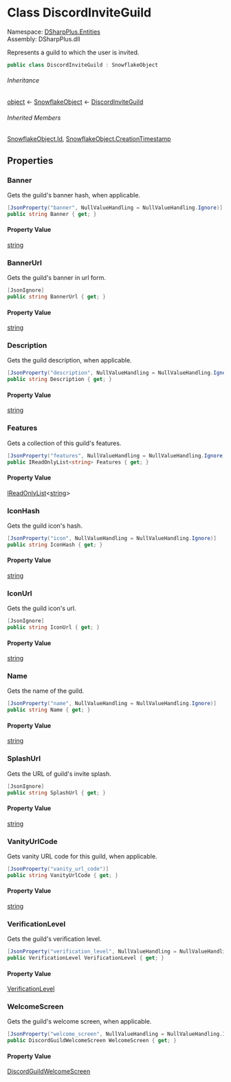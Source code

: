 # Class DiscordInviteGuild

Namespace: [DSharpPlus.Entities](DSharpPlus.Entities.md)  
Assembly: DSharpPlus.dll

Represents a guild to which the user is invited.

```csharp
public class DiscordInviteGuild : SnowflakeObject
```

###### Inheritance

[object](https://learn.microsoft.com/dotnet/api/system.object) ← 
[SnowflakeObject](DSharpPlus.Entities.SnowflakeObject.md) ← 
[DiscordInviteGuild](DSharpPlus.Entities.DiscordInviteGuild.md)

###### Inherited Members

[SnowflakeObject.Id](DSharpPlus.Entities.SnowflakeObject.md\#DSharpPlus\_Entities\_SnowflakeObject\_Id), 
[SnowflakeObject.CreationTimestamp](DSharpPlus.Entities.SnowflakeObject.md\#DSharpPlus\_Entities\_SnowflakeObject\_CreationTimestamp)

## Properties

### <a id="DSharpPlus_Entities_DiscordInviteGuild_Banner"></a>Banner

Gets the guild's banner hash, when applicable.

```csharp
[JsonProperty("banner", NullValueHandling = NullValueHandling.Ignore)]
public string Banner { get; }
```

#### Property Value

[string](https://learn.microsoft.com/dotnet/api/system.string)

### <a id="DSharpPlus_Entities_DiscordInviteGuild_BannerUrl"></a>BannerUrl

Gets the guild's banner in url form.

```csharp
[JsonIgnore]
public string BannerUrl { get; }
```

#### Property Value

[string](https://learn.microsoft.com/dotnet/api/system.string)

### <a id="DSharpPlus_Entities_DiscordInviteGuild_Description"></a>Description

Gets the guild description, when applicable.

```csharp
[JsonProperty("description", NullValueHandling = NullValueHandling.Ignore)]
public string Description { get; }
```

#### Property Value

[string](https://learn.microsoft.com/dotnet/api/system.string)

### <a id="DSharpPlus_Entities_DiscordInviteGuild_Features"></a>Features

Gets a collection of this guild's features.

```csharp
[JsonProperty("features", NullValueHandling = NullValueHandling.Ignore)]
public IReadOnlyList<string> Features { get; }
```

#### Property Value

[IReadOnlyList](https://learn.microsoft.com/dotnet/api/system.collections.generic.ireadonlylist\-1)<[string](https://learn.microsoft.com/dotnet/api/system.string)\>

### <a id="DSharpPlus_Entities_DiscordInviteGuild_IconHash"></a>IconHash

Gets the guild icon's hash.

```csharp
[JsonProperty("icon", NullValueHandling = NullValueHandling.Ignore)]
public string IconHash { get; }
```

#### Property Value

[string](https://learn.microsoft.com/dotnet/api/system.string)

### <a id="DSharpPlus_Entities_DiscordInviteGuild_IconUrl"></a>IconUrl

Gets the guild icon's url.

```csharp
[JsonIgnore]
public string IconUrl { get; }
```

#### Property Value

[string](https://learn.microsoft.com/dotnet/api/system.string)

### <a id="DSharpPlus_Entities_DiscordInviteGuild_Name"></a>Name

Gets the name of the guild.

```csharp
[JsonProperty("name", NullValueHandling = NullValueHandling.Ignore)]
public string Name { get; }
```

#### Property Value

[string](https://learn.microsoft.com/dotnet/api/system.string)

### <a id="DSharpPlus_Entities_DiscordInviteGuild_SplashUrl"></a>SplashUrl

Gets the URL of guild's invite splash.

```csharp
[JsonIgnore]
public string SplashUrl { get; }
```

#### Property Value

[string](https://learn.microsoft.com/dotnet/api/system.string)

### <a id="DSharpPlus_Entities_DiscordInviteGuild_VanityUrlCode"></a>VanityUrlCode

Gets vanity URL code for this guild, when applicable.

```csharp
[JsonProperty("vanity_url_code")]
public string VanityUrlCode { get; }
```

#### Property Value

[string](https://learn.microsoft.com/dotnet/api/system.string)

### <a id="DSharpPlus_Entities_DiscordInviteGuild_VerificationLevel"></a>VerificationLevel

Gets the guild's verification level.

```csharp
[JsonProperty("verification_level", NullValueHandling = NullValueHandling.Ignore)]
public VerificationLevel VerificationLevel { get; }
```

#### Property Value

[VerificationLevel](DSharpPlus.Entities.VerificationLevel.md)

### <a id="DSharpPlus_Entities_DiscordInviteGuild_WelcomeScreen"></a>WelcomeScreen

Gets the guild's welcome screen, when applicable.

```csharp
[JsonProperty("welcome_screen", NullValueHandling = NullValueHandling.Ignore)]
public DiscordGuildWelcomeScreen WelcomeScreen { get; }
```

#### Property Value

[DiscordGuildWelcomeScreen](DSharpPlus.Entities.DiscordGuildWelcomeScreen.md)

